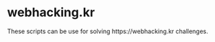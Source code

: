 # webhacking.kr
<p> These scripts can be use for solving <link>https://webhacking.kr</link> challenges.</p>
